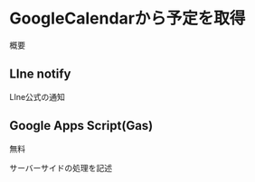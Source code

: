 # GoogleCalendarから予定を取得

概要

## LIne notify 

LIne公式の通知

## Google Apps Script(Gas)
無料

サーバーサイドの処理を記述
